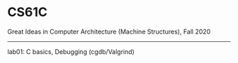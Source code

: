 # CS61C
Great Ideas in Computer Architecture (Machine Structures), Fall 2020
***
lab01: C basics, Debugging (cgdb/Valgrind)
